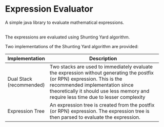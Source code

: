 # Expression Evaluator
A simple java library to evaluate mathematical expressions.
<br/>
<br/>

The expressions are evaluated using Shunting Yard algorithm.

Two implementations of the Shunting Yard algorithm are provided:

| Implementation | Description |
| -------------- | ----------- |
| Dual Stack<br/>(recommended) | Two stacks are used to immediately evaluate the expression without generating the postfix (or RPN) expression. This is the recommended implementation since theoretically it should use less memory and require less time due to lesser complexity |
| Expression Tree | An expression tree is created from the postfix (or RPN) expression. The expression tree is then parsed to evaluate the expression. |

